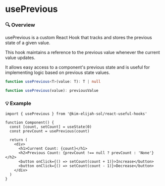 # usePrevious

### 🔍 Overview

usePrevious is a custom React Hook that tracks and stores the previous state of a given value.

This hook maintains a reference to the previous value whenever the current value updates.

It allows easy access to a component's previous state and is useful for implementing logic based on previous state values.

```typescript
function usePrevious<T>(value: T): T | null
```

```typescript
function usePrevious(value): previousValue
```

### 💡 Example

```tsx
import { usePrevious } from '@kim-elijah-sol/react-useful-hooks'

function Component() {
  const [count, setCount] = useState(0)
  const prevCount = usePrevious(count)

  return (
    <div>
      <h1>Current Count: {count}</h1>
      <h2>Previous Count: {prevCount !== null ? prevCount : 'None'}</h2>
      <button onClick={() => setCount(count + 1)}>Increase</button>
      <button onClick={() => setCount(count - 1)}>Decrease</button>
    </div>
  )
}
```
